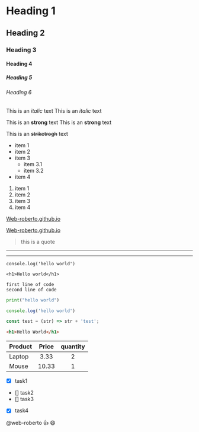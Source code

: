<!-- VSCode, F1, Markdown open preview: vemos el .md-->
<!-- headings -->
# Heading 1
## Heading 2
### Heading 3
#### Heading 4
##### Heading 5
###### Heading 6

<!-- line breaks -->
<!-- ENTER -->

<!-- Italics -->
This is an *italic* text
This is an _italic_ text
<!-- Strongs -->
This is an **strong** text
This is an __strong__ text
<!-- StrikeTrough -->
This is an ~~striketrogh~~ text
<!-- Unordered List -->
* item 1
* item 2
* item 3
    * item 3.1
    * item 3.2    
* item 4
<!-- Ordered List: we write a '1.' to all the items -->
1. item 1
1. item 2
1. item 3
1. item 4
<!-- Links -->
[Web-roberto.github.io](https://web-roberto.github.io/)

[Web-roberto.github.io](https://web-roberto.github.io/ "Click here to go to Roberto's page")
<!-- Blockquote: use '>' -->
> this is a quote
<!-- Horizontal Rule -->
___
---
<!-- Inline code -->
`console.log('hello world')`

`<h1>Hello world</h1>`

<!-- IMAGES -->
<!-- ![Vscode Logo](https://upload.wikimedia.org/wikipedia/commons/thumb/9/9a/Visual_Studio_Code_1.35_icon.svg/1200px-Visual_Studio_Code_1.35_icon.svg.png) -->

<!-- ![Vscode logo](./vscode.png "vscode") -->

<!-- GITHUB MD: we say the language(python,JS,html) to paint 3 back ticks+language -->
```
first line of code
second line of code
```

```python
print("hello world")
```

```javascript
console.log('hello world')

const test = (str) => str + 'test';
```

```html
<h1>Hello World</h1>
```

<!-- TABLES -->
| Product       | Price         |quantity   |
| ------------- |:-------------:| :--------:|
| Laptop        | 3.33          | 2         |
| Mouse         | 10.33         | 1         |

* [x] task1
* [] task2
* [] task3
* [x] task4

<!-- Mentions -->
@web-roberto :+1: :smile: